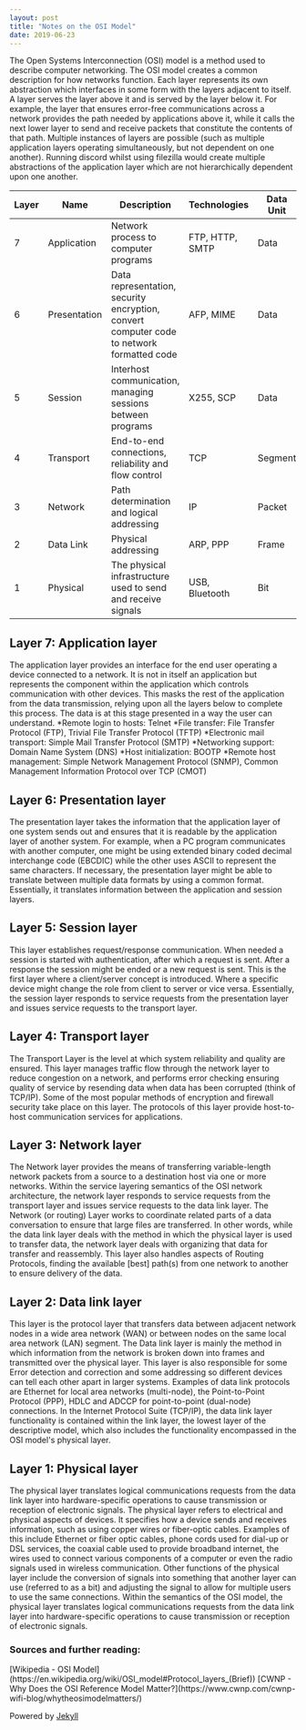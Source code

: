 ```yaml
---
layout: post
title: "Notes on the OSI Model"
date: 2019-06-23
---
```


The Open Systems Interconnection (OSI) model is a method used to describe computer networking. The OSI model creates a common description for how networks function. Each layer represents its own abstraction which interfaces in some form with the layers adjacent to itself. A layer serves the layer above it and is served by the layer below it. For example, the layer that ensures error-free communications across a network provides the path needed by applications above it, while it calls the next lower layer to send and receive packets that constitute the contents of that path. Multiple instances of layers are possible (such as multiple application layers operating simultaneously, but not dependent on one another). Running discord whilst using filezilla would create multiple abstractions of the application layer which are not hierarchically dependent upon one another.  

| Layer | Name | Description |Technologies|Data Unit|Layer Type|  
|-------|-------|-------|-------|-------|-------|  
| 7 | Application | Network process to computer programs| FTP, HTTP, SMTP | Data | Host |  
| 6 | Presentation | Data representation, security encryption, convert computer code to network formatted code | AFP, MIME | Data| Host  |  
| 5 | Session | Interhost communication, managing sessions between programs | X255, SCP | Data | Host |  
| 4 | Transport | End-to-end connections, reliability and flow control| TCP | Segment | Host |  
| 3 | Network | Path determination and logical addressing | IP | Packet | Media |  
| 2 | Data Link | Physical addressing | ARP, PPP | Frame | Media |  
| 1 | Physical | The physical infrastructure used to send and receive signals | USB, Bluetooth  | Bit | Media |  

<h2>Layer 7: Application layer</h2>
The application layer provides an interface for the end user operating a device connected to a network. It is not in itself an application but represents the component within the application which controls communication with other devices. This masks the rest of the application from the data transmission, relying upon all the layers below to complete this process. The data is at this stage presented in a way the user can understand.  
*Remote login to hosts: Telnet  
*File transfer: File Transfer Protocol (FTP), Trivial File Transfer Protocol (TFTP)  
*Electronic mail transport: Simple Mail Transfer Protocol (SMTP)  
*Networking support: Domain Name System (DNS)  
*Host initialization: BOOTP  
*Remote host management: Simple Network Management Protocol (SNMP), Common Management Information Protocol over TCP (CMOT)  

<h2>Layer 6: Presentation layer</h2>
The presentation layer takes the information that the application layer of one system sends out and ensures that it is readable by the application layer of another system. For example, when a PC program communicates with another computer, one might be using extended binary coded decimal interchange code (EBCDIC) while the other uses ASCII to represent the same characters. If necessary, the presentation layer might be able to translate between multiple data formats by using a common format. Essentially, it translates information between the application and session layers.  

<h2>Layer 5: Session layer</h2>
This layer establishes request/response communication. When needed a session is started with authentication, after which a request is sent. After a response the session might be ended or a new request is sent. This is the first layer where a client/server concept is introduced. Where a specific device might change the role from client to server or vice versa. Essentially, the session layer responds to service requests from the presentation layer and issues service requests to the transport layer.  

<h2>Layer 4: Transport layer</h2>
The Transport Layer is the level at which system reliability and quality are ensured. This layer manages traffic flow through the network layer to reduce congestion on a network, and performs error checking ensuring quality of service by resending data when data has been corrupted (think of TCP/IP). Some of the most popular methods of encryption and firewall security take place on this layer. The protocols of this layer provide host-to-host communication services for applications.   

<h2>Layer 3: Network layer</h2>
The Network layer provides the means of transferring variable-length network packets from a source to a destination host via one or more networks. Within the service layering semantics of the OSI network architecture, the network layer responds to service requests from the transport layer and issues service requests to the data link layer. The Network (or routing) Layer works to coordinate related parts of a data conversation to ensure that large files are transferred. In other words, while the data link layer deals with the method in which the physical layer is used to transfer data, the network layer deals with organizing that data for transfer and reassembly. This layer also handles aspects of Routing Protocols, finding the available [best] path(s) from one network to another to ensure delivery of the data.  

<h2>Layer 2: Data link layer</h2>
This layer is the protocol layer that transfers data between adjacent network nodes in a wide area network (WAN) or between nodes on the same local area network (LAN) segment. The Data link layer is mainly the method in which information from the network is broken down into frames and transmitted over the physical layer. This layer is also responsible for some Error detection and correction and some addressing so different devices can tell each other apart in larger systems. Examples of data link protocols are Ethernet for local area networks (multi-node), the Point-to-Point Protocol (PPP), HDLC and ADCCP for point-to-point (dual-node) connections. In the Internet Protocol Suite (TCP/IP), the data link layer functionality is contained within the link layer, the lowest layer of the descriptive model, which also includes the functionality encompassed in the OSI model's physical layer.  

<h2>Layer 1: Physical layer</h2>
The physical layer translates logical communications requests from the data link layer into hardware-specific operations to cause transmission or reception of electronic signals. The physical layer refers to electrical and physical aspects of devices. It specifies how a device sends and receives information, such as using copper wires or fiber-optic cables. Examples of this include Ethernet or fiber optic cables, phone cords used for dial-up or DSL services, the coaxial cable used to provide broadband internet, the wires used to connect various components of a computer or even the radio signals used in wireless communication. Other functions of the physical layer include the conversion of signals into something that another layer can use (referred to as a bit) and adjusting the signal to allow for multiple users to use the same connections. Within the semantics of the OSI model, the physical layer translates logical communications requests from the data link layer into hardware-specific operations to cause transmission or reception of electronic signals.  

<h3>Sources and further reading:</h3>
[Wikipedia - OSI Model](https://en.wikipedia.org/wiki/OSI_model#Protocol_layers_(Brief))  
[CWNP - Why Does the OSI Reference Model Matter?](https://www.cwnp.com/cwnp-wifi-blog/whytheosimodelmatters/)  

Powered by [Jekyll](http://jekyllrb.com)
